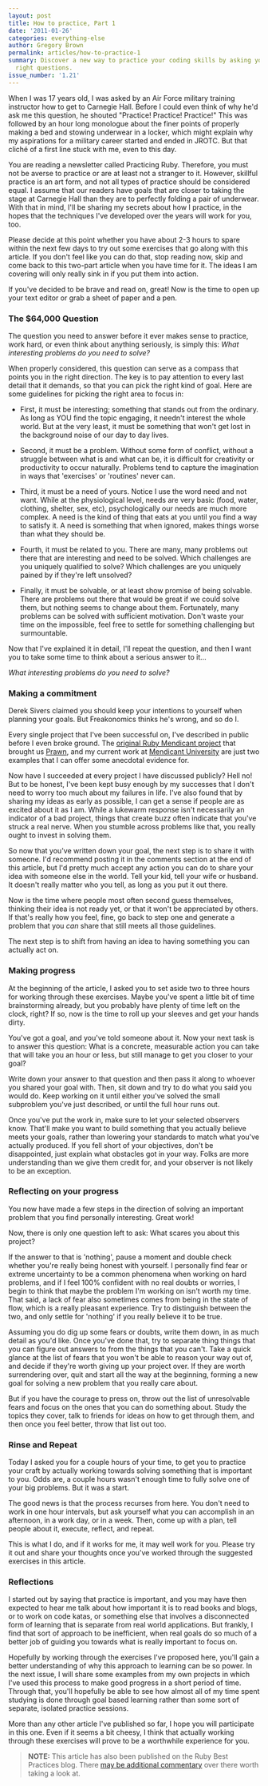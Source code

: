 ```yaml
---
layout: post
title: How to practice, Part 1
date: '2011-01-26'
categories: everything-else
author: Gregory Brown
permalink: articles/how-to-practice-1
summary: Discover a new way to practice your coding skills by asking yourself the
  right questions.
issue_number: '1.21'
---
```


When I was 17 years old, I was asked by an Air Force military training
instructor how to get to Carnegie Hall. Before I could even think of why he'd
ask me this question, he shouted "Practice! Practice! Practice!" This was
followed by an hour long monologue about the finer points of properly making a
bed and stowing underwear in a locker, which might explain why my aspirations
for a military career started and ended in JROTC. But that cliché of a first
line stuck with me, even to this day.

You are reading a newsletter called Practicing Ruby. Therefore, you must not be
averse to practice or are at least not a stranger to it. However, skillful
practice is an art form, and not all types of practice should be considered
equal. I assume that our readers have goals that are closer to taking the stage
at Carnegie Hall than they are to perfectly folding a pair of underwear. With
that in mind, I'll be sharing my secrets about how I practice, in the hopes that
the techniques I've developed over the years will work for you, too.

Please decide at this point whether you have about 2-3 hours to spare within the
next few days to try out some exercises that go along with this article. If you
don't feel like you can do that, stop reading now, skip and come back to this
two-part article when you have time for it. The ideas I am covering will only
really sink in if you put them into action.

If you've decided to be brave and read on, great! Now is the time to open up
your text editor or grab a sheet of paper and a pen.

### The $64,000 Question

The question you need to answer before it ever makes sense to practice, work
hard, or even think about anything seriously, is simply this: *What interesting 
problems do you need to solve?*

When properly considered, this question can serve as a compass that
points you in the right direction. The key is to pay attention to every last
detail that it demands, so that you can pick the right kind of goal. Here are
some guidelines for picking the right area to focus in:

* First, it must be interesting; something that stands out from
the ordinary. As long as YOU find the topic engaging, it needn't
interest the whole world. But at the very least, it must be something that
won't get lost in the background noise of our day to day lives.

* Second, it must be a problem. Without some form of conflict, without a
struggle between what is and what can be, it is difficult for creativity
or productivity to occur naturally. Problems tend to capture the
imagination in ways that 'exercises' or 'routines' never can.

* Third, it must be a need of yours. Notice I use the word need and not want.
While at the physiological level, needs are very basic (food, water, clothing,
shelter, sex, etc), psychologically our needs are much more complex. A
need is the kind of thing that eats at you until you find a way to satisfy
it. A need is something that when ignored, makes things worse than what they
should be.

* Fourth, it must be related to you. There are many, many problems out there
that are interesting and need to be solved. Which challenges are you uniquely
qualified to solve? Which challenges are you uniquely pained by if they're
left unsolved?

* Finally, it must be solvable, or at least show promise of being solvable.
There are problems out there that would be great if we could solve
them, but nothing seems to change about them. Fortunately, many problems 
can be solved with sufficient motivation. Don't waste your time on the 
impossible, feel free to settle for something challenging but 
surmountable.

Now that I've explained it in detail, I'll repeat the question, and then I
want you to take some time to think about a serious answer to it...

*What interesting problems do you need to solve?*

### Making a commitment

Derek Sivers claimed you should keep your intentions to yourself when planning
your goals. But Freakonomics thinks he's wrong, and so do I.

Every single project that I've been successful on, I've described in public
before I even broke ground. The [original Ruby Mendicant
project](http://www.oreillynet.com/ruby/blog/2008/03/id_love_to_quit_my_job_sort_of.html)
that brought us [Prawn](https://github.com/prawnpdf/prawn), and my current work at
[Mendicant University](http://university.rubymendicant.com) are just two
examples that I can offer some anecdotal evidence for.

Now have I succeeded at every project I have discussed publicly? Hell no! But to
be honest, I've been kept busy enough by my successes that I don't need to worry
too much about my failures in life. I've also found that by sharing my ideas as
early as possible, I can get a sense if people are as excited about it as I am.
While a lukewarm response isn't necessarily an indicator of a bad project,
things that create buzz often indicate that you've struck a real nerve. When you
stumble across problems like that, you really ought to invest in solving them.

So now that you've written down your goal, the next step is to share it with
someone. I'd recommend posting it in the comments section at the end of this
article, but I'd pretty much accept any action you can do to share your idea
with someone else in the world. Tell your kid, tell your wife or husband. It
doesn't really matter who you tell, as long as you put it out there.

Now is the time where people most often second guess themselves, thinking their
idea is not ready yet, or that it won't be appreciated by others. If that's
really how you feel, fine, go back to step one and generate a problem that you
*can* share that still meets all those guidelines.

The next step is to shift from having an idea to having something you can
actually act on.

### Making progress

At the beginning of the article, I asked you to set aside two to three hours for
working through these exercises. Maybe you've spent a little bit of time
brainstorming already, but you probably have plenty of time left on the clock,
right? If so, now is the time to roll up your sleeves and get your hands dirty.

You've got a goal, and you've told someone about it. Now your next task is to
answer this question: What is a concrete, measurable action you can take that
will take you an hour or less, but still manage to get you closer to your goal?

Write down your answer to that question and then pass it along to whoever you
shared your goal with. Then, sit down and try to do what you said you
would do. Keep working on it until either you've solved the small subproblem
you've just described, or until the full hour runs out.

Once you've put the work in, make sure to let your selected observers know.
That'll make you want to build something that you actually believe meets your
goals, rather than lowering your standards to match what you've
actually produced. If you fell short of your objectives, don't be disappointed,
just explain what obstacles got in your way. Folks are more
understanding than we give them credit for, and your observer is not likely to
be an exception.

### Reflecting on your progress

You now have made a few steps in the direction of solving an important problem
that you find personally interesting. Great work!

Now, there is only one question left to ask: What scares you about this project?

If the answer to that is 'nothing', pause a moment and double check whether
you're really being honest with yourself. I personally find fear or extreme
uncertainty to be a common phenomena when working on hard problems, and if I
feel 100% confident with no real doubts or worries, I begin to think that maybe
the problem I'm working on isn't worth my time. That said, a lack of fear also
sometimes comes from being in the state of flow, which is a really pleasant
experience. Try to distinguish between the two, and only settle for 'nothing' if
you really believe it to be true.

Assuming you do dig up some fears or doubts, write them down, in as much detail
as you'd like. Once you've done that, try to separate thing things that you can
figure out answers to from the things that you can't. Take a quick glance at the
list of fears that you won't be able to reason your way out of, and decide if
they're worth giving up your project over. If they are worth surrendering over,
quit and start all the way at the beginning, forming a new goal for solving a
new problem that you really care about.

But if you have the courage to press on, throw out the list of
unresolvable fears and focus on the ones that you can do something about. Study
the topics they cover, talk to friends for ideas on how to get through them, and
then once you feel better, throw that list out too.

### Rinse and Repeat

Today I asked you for a couple hours of your time, to get you to practice your
craft by actually working towards solving something that is important to you.
Odds are, a couple hours wasn't enough time to fully solve one of your big
problems. But it was a start.

The good news is that the process recurses from here. You don't need to work in
one hour intervals, but ask yourself what you can accomplish in an afternoon, in
a work day, or in a week. Then, come up with a plan, tell people about it,
execute, reflect, and repeat.

This is what I do, and if it works for me, it may well work for you. Please try
it out and share your thoughts once you've worked through the suggested 
exercises in this article.

### Reflections

I started out by saying that practice is important, and you may have then
expected to hear me talk about how important it is to read books and blogs, or
to work on code katas, or something else that involves a disconnected form of
learning that is separate from real world applications. But frankly, I find that
sort of approach to be inefficient, when real goals do so much of a better job
of guiding you towards what is really important to focus on.

Hopefully by working through the exercises I've proposed here, you'll gain a
better understanding of why this approach to learning can be so power. In the
next issue, I will share some examples from my own projects in which I've used
this process to make good progress in a short period of time. Through that,
you'll hopefully be able to see how almost all of my time spent studying is done
through goal based learning rather than some sort of separate, isolated practice
sessions.

More than any other article I've published so far, I hope you will participate
in this one. Even if it seems a bit cheesy, I think that actually working
through these exercises will prove to be a worthwhile experience for you.
  
> **NOTE:** This article has also been published on the Ruby Best Practices blog.
There [may be additional commentary](http://blog.rubybestpractices.com/posts/gregory/053-issue-21-how-to-practice.html#disqus_thread) 
over there worth taking a look at.
